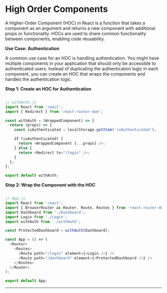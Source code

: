 # High Order Components

A Higher-Order Component (HOC) in React is a function that takes a component as an argument and returns a new component with additional props or functionality. HOCs are used to share common functionality between components, enabling code reusability.


**Use Case: Authentication**

A common use case for an HOC is handling authentication. You might have multiple components in your application that should only be accessible to authenticated users. Instead of duplicating the authentication logic in each component, you can create an HOC that wraps the components and handles the authentication logic.

**Step 1: Create an HOC for Authentication**

```js

// withAuth.js
import React from 'react';
import { Redirect } from 'react-router-dom';

const withAuth = (WrappedComponent) => {
  return (props) => {
    const isAuthenticated = localStorage.getItem('isAuthenticated');

    if (isAuthenticated) {
      return <WrappedComponent {...props} />;
    } else {
      return <Redirect to="/login" />;
    }
  };
};

export default withAuth;

```

**Step 2: Wrap the Component with the HOC**

```js

// App.js
import React from 'react';
import { BrowserRouter as Router, Route, Routes } from 'react-router-dom';
import Dashboard from './Dashboard';
import Login from './Login';
import withAuth from './withAuth';

const ProtectedDashboard = withAuth(Dashboard);

const App = () => (
  <Router>
    <Routes>
      <Route path="/login" element={<Login />} />
      <Route path="/dashboard" element={<ProtectedDashboard />} />
    </Routes>
  </Router>
);

export default App;

```

<hr>